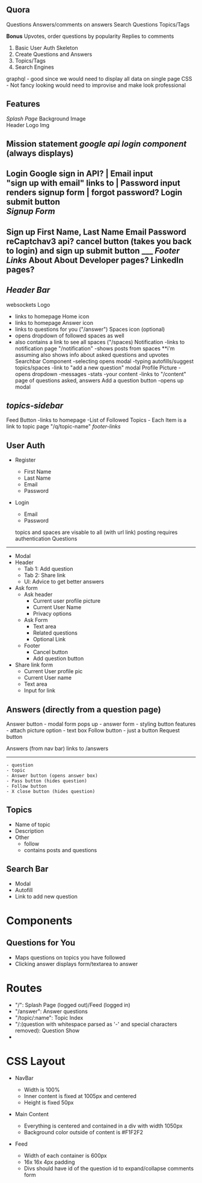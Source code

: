 Quora
-----
Questions
Answers/comments on answers
Search Questions
Topics/Tags

**Bonus** 
Upvotes, order questions by popularity
Replies to comments

1) Basic User Auth Skeleton
2) Create Questions and Answers
3) Topics/Tags
4) Search Engines

graphql - good since we would need to display all data on single page
CSS - Not fancy looking would need to improvise and make look professional


Features
----------
*Splash Page*
Background Image       
                      Header Logo Img
                    <H2> Mission statement
        *google api*                      *login component* (always displays)
                                            <h2> Login
    Google sign in API?             |       Email input                                      
    "sign up with email" links to   |       Password input
                renders signup form |     forgot password?   Login submit button                  
        *Signup Form*
     <h2> Sign up
     First Name, Last Name
     Email
     Password
     reCaptchav3 api?
     cancel button (takes you back to login) and sign up submit button
        ___
      *Footer Links*
      About About Developer pages? LinkedIn pages?



*Header Bar*
-----------
websockets
Logo
  - links to homepage
Home icon
  - links to homepage
Answer icon
  - links to questions for you ("/answer")
Spaces icon (optional)
  - opens dropdown of followed spaces as well
  - also contains a link to see all spaces ("/spaces)
Notification
  -links to notification page "/notification"
  -shows posts from spaces
  **i'm assuming also shows info about asked questions and upvotes
Searchbar Component
  -selecting opens modal
  -typing autofills/suggest topics/spaces
  -link to "add a new question" modal
Profile Picture
  -opens dropdown
      -messages
      -stats
      -your content
        -links to "/content" page of questions asked, answers
Add a question button
  -opens up modal

*topics-sidebar*
---------------
Feed Button
  -links to homepage
  -List of Followed Topics
    - Each Item is a link to topic page "/q/topic-name"
*footer-links*




User Auth
----------
* Register
  - First Name
  - Last Name
  - Email
  - Password
* Login
  - Email
  - Password
  
  topics and spaces are visable to all (with url link)
  posting requires authentication
Questions
---------
* Modal
* Header
  - Tab 1: Add question
  - Tab 2: Share link
  - Ul: Advice to get better answers
* Ask form
  - Ask header
    - Current user profile picture
    - Current User Name
    - Privacy options
  - Ask Form
    - Text area
    * Related questions
    - Optional Link
  - Footer
    - Cancel button
    - Add question button
* Share link form
  - Current User profile pic
  - Current User name
  - Text area
  - Input for link
    

Answers (directly from a question page)
--------- 
Answer button
	- modal form pops up
	- answer form
		- styling button features
		- attach picture option
		- text box
Follow button
	- just a button
Request button

Answers (from nav bar) links to /answers
_________
	- question
	- topic
	- Answer button (opens answer box)
	- Pass button (hides question)
	- Follow button
	- X close button (hides question)


Topics
---------
* Name of topic
* Description
* Other
  - follow
  - contains posts and questions

Search Bar
---------
- Modal
- Autofill
- Link to add new question

# Components 

Questions for You
---------------
* Maps questions on topics you have followed
* Clicking answer displays form/textarea to answer



# Routes

* "/": Splash Page (logged out)/Feed (logged in)
* "/answer": Answer questions
* "/topic/:name": Topic Index
* "/:(question with whitespace parsed as '-' and special characters removed): Question Show
* 


# CSS Layout

* NavBar
  - Width is 100%
  - Inner content is fixed at 1005px and centered
  - Height is fixed 50px

* Main Content
  - Everything is centered and contained in a div with width 1050px
  - Background color outside of content is #F1F2F2
  
* Feed 
  - Width of each container is 600px
  - 16x 16x 4px padding
  - Divs should have id of the question id to expand/collapse comments form